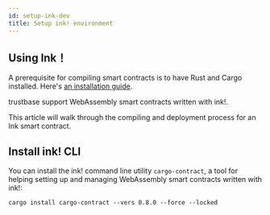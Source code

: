 ```yaml
---
id: setup-ink-dev
title: Setup ink! environment
---
```


## Using Ink！

A prerequisite for compiling smart contracts is to have Rust and Cargo installed. Here's [an installation guide](https://doc.rust-lang.org/cargo/getting-started/installation.html).

trustbase support WebAssembly smart contracts written with ink!.

This article will walk through the compiling and deployment process for an Ink smart contract.

## Install ink! CLI

You can install the ink! command line utility `cargo-contract`, a tool for helping setting up and managing WebAssembly smart contracts written with ink!:

```
cargo install cargo-contract --vers 0.8.0 --force --locked
```
